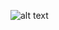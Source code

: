 ![alt text](https://github.com/ajit-kumar-azad/training/raw/master/Enterprise-App-Development-with-AngularJS/images/howwedo.png "How we used to do?")
